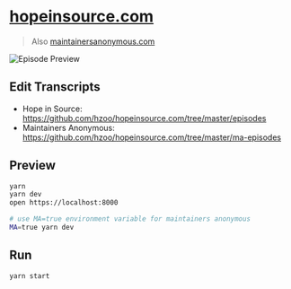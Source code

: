 # [hopeinsource.com](https://hopeinsource.com)

> Also [maintainersanonymous.com](https://maintainersanonymous.com)

![Episode Preview](https://i.imgur.com/RYYduIQ.png)

## Edit Transcripts

- Hope in Source: https://github.com/hzoo/hopeinsource.com/tree/master/episodes
- Maintainers Anonymous: https://github.com/hzoo/hopeinsource.com/tree/master/ma-episodes

## Preview

```sh
yarn
yarn dev
open https://localhost:8000

# use MA=true environment variable for maintainers anonymous
MA=true yarn dev
```

## Run

```sh
yarn start
```
